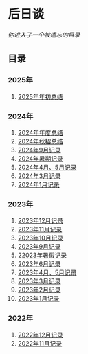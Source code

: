 # 后日谈

_<s>你进入了一个被遗忘的目录</s>_

## 目录

### 2025年

1. [2025年年初总结](./2025年年初总结.md)

### 2024年

1. [2024年年度总结](./2024年年度总结.md)
2. [2024年秋招总结](./2024年秋招总结.md)
3. [2024年9月记录](./2024年9月记录.md)
4. [2024年暑期记录](./2024年暑期记录.md)
5. [2024年4月、5月记录](./2024年4月、5月记录.md)
6. [2024年3月记录](./2024年3月记录.md)
7. [2024年1月记录](./2024年1月记录.md)

### 2023年

1. [2023年12月记录](./2023年12月记录.md)
2. [2023年11月记录](./2023年11月记录.md)
3. [2023年10月记录](./2023年10月记录.md)
4. [2023年9月记录](./2023年9月记录.md)
5. 2[2023年暑假记录](./2023年暑假记录.md)
6. [2023年6月记录](./2023年6月记录.md)
7. [2023年4月、5月记录](./2023年4月、5月记录.md)
8. [2023年3月记录](./2023年3月记录.md)
9. [2023年2月记录](./2023年2月记录.md)
10. [2023年1月记录](./2023年1月记录.md)

### 2022年

1. [2022年12月记录](./2022年12月记录.md)
2. [2022年11月记录](./2022年11月记录.md)
